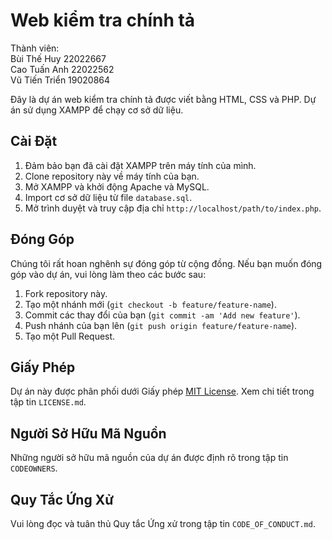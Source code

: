# Web kiểm tra chính tả 

Thành viên:<br>
Bùi Thế Huy 22022667 <br>
Cao Tuấn Anh 22022562 <br>
Vũ Tiến Triển 19020864

Đây là dự án web kiểm tra chính tả được viết bằng HTML, CSS và PHP. Dự án sử dụng XAMPP để chạy cơ sở dữ liệu.

## Cài Đặt

1. Đảm bảo bạn đã cài đặt XAMPP trên máy tính của mình.
2. Clone repository này về máy tính của bạn.
3. Mở XAMPP và khởi động Apache và MySQL.
4. Import cơ sở dữ liệu từ file `database.sql`.
5. Mở trình duyệt và truy cập địa chỉ `http://localhost/path/to/index.php`.

## Đóng Góp

Chúng tôi rất hoan nghênh sự đóng góp từ cộng đồng. Nếu bạn muốn đóng góp vào dự án, vui lòng làm theo các bước sau:

1. Fork repository này.
2. Tạo một nhánh mới (`git checkout -b feature/feature-name`).
3. Commit các thay đổi của bạn (`git commit -am 'Add new feature'`).
4. Push nhánh của bạn lên (`git push origin feature/feature-name`).
5. Tạo một Pull Request.

## Giấy Phép

Dự án này được phân phối dưới Giấy phép [MIT License](LICENSE.md). Xem chi tiết trong tập tin `LICENSE.md`.

## Người Sở Hữu Mã Nguồn

Những người sở hữu mã nguồn của dự án được định rõ trong tập tin `CODEOWNERS`.

## Quy Tắc Ứng Xử

Vui lòng đọc và tuân thủ Quy tắc Ứng xử trong tập tin `CODE_OF_CONDUCT.md`.
